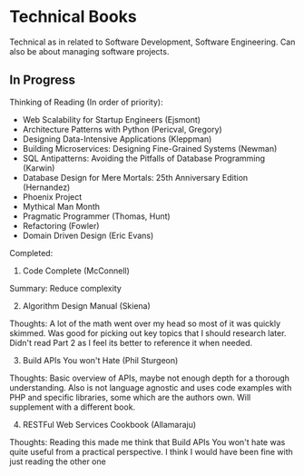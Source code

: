 # Technical Books

Technical as in related to Software Development, Software Engineering. Can also be about managing software projects.

In Progress
- 


Thinking of Reading (In order of priority):
- Web Scalability for Startup Engineers (Ejsmont)
- Architecture Patterns with Python (Pericval, Gregory)
- Designing Data-Intensive Applications (Kleppman)
- Building Microservices: Designing Fine-Grained Systems (Newman)
- SQL Antipatterns: Avoiding the Pitfalls of Database Programming (Karwin)
- Database Design for Mere Mortals: 25th Anniversary Edition (Hernandez)
- Phoenix Project
- Mythical Man Month
- Pragmatic Programmer (Thomas, Hunt)
- Refactoring (Fowler)
- Domain Driven Design (Eric Evans)

Completed:
1. Code Complete (McConnell)

Summary: Reduce complexity

2. Algorithm Design Manual (Skiena)

Thoughts: A lot of the math went over my head so most of it was quickly skimmed. Was good for picking out key topics that I should research later. Didn't read Part 2 as I feel its better to reference it when needed.

3. Build APIs You won't Hate (Phil Sturgeon)

Thoughts: Basic overview of APIs, maybe not enough depth for a thorough understanding. Also is not language agnostic and uses code examples with PHP and specific libraries, some which are the authors own. Will supplement with a different book.

4. RESTFul Web Services Cookbook (Allamaraju)

Thoughts: Reading this made me think that Build APIs You won't hate was quite useful from a practical perspective. I think I would have been fine with just reading the other one
